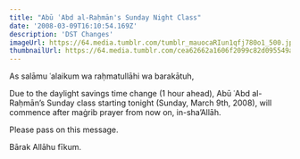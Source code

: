```yaml
---
title: "Abū ʿAbd al-Raḥmān's Sunday Night Class"
date: '2008-03-09T16:10:54.169Z'
description: 'DST Changes'
imageUrl: https://64.media.tumblr.com/tumblr_mauocaRIun1qfj780o1_500.jpg
thumbnailUrl: https://64.media.tumblr.com/cea62662a1606f2099c82d095549a2e2/tumblr_mr6qevDYyR1sqnw0ro1_500.jpg
---
```


As salāmu ʿalaikum wa raḥmatullāhi wa barakātuh,

Due to the daylight savings time change (1 hour ahead), Abū ʿAbd al-Raḥmān’s Sunday class starting tonight (Sunday, March 9th, 2008), will commence after maġrib prayer from now on, in-sha’Allāh.

Please pass on this message.

Bārak Allāhu fīkum.
